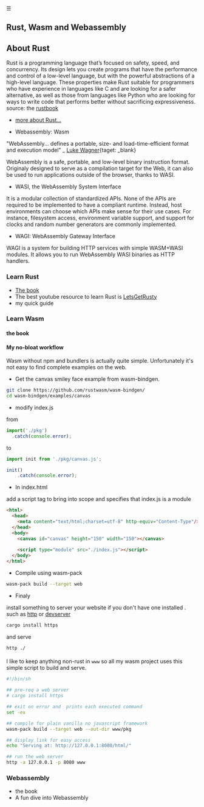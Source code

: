 <div class="navbar"><a class="openbtn" onclick="openNav()">&#9776;</a></div>
<main>

## Rust, Wasm and Webassembly

## About Rust

Rust is a programming language that’s focused on safety, speed, and concurrency. Its design lets you create programs that have the performance and control of a low-level language, but with the powerful abstractions of a high-level language. These properties make Rust suitable for programmers who have experience in languages like C and are looking for a safer alternative, as well as those from languages like Python who are looking for ways to write code that performs better without sacrificing expressiveness.  source: the [rustbook](https://doc.rust-lang.org/book/foreword.html)

- [more about Rust...](./code/secure_coding/index.html)  

- Webassembly: Wasm

"WebAssembly... defines a portable, size- and load-time-efficient format and execution model" _ [Luke Wagner](https://blog.mozilla.org/luke/2015/06/17/webassembly/){taget: _blank}

WebAssembly  is a safe, portable, and low-level binary instruction format.
Originaly designed to serve as a compilation target for the Web, 
it can also be used to run applications outside of the browser, thanks to WASI.

- WASI, the WebAssembly System Interface

It is a modular collection of standardized APIs. None of the APIs are required to be implemented to have a compliant runtime. Instead, host environments can choose which APIs make sense for their use cases.
For instance, filesystem access, environment variable support, and support for clocks and random number generators are commonly implemented.

- WAGI: WebAssembly Gateway Interface 

WAGI is a system for building HTTP services with simple WASM+WASI modules. 
It allows you to run WebAssembly WASI binaries as HTTP handlers. 

### Learn Rust
- [The book](https://doc.rust-lang.org/book/title-page.html)
- The best youtube resource to learn Rust is [LetsGetRusty](https://www.youtube.com/c/LetsGetRusty/playlists)
- my quick guide


### Learn Wasm

#### the book

#### My no-bloat workflow

Wasm without npm and bundlers is actually quite simple. Unfortunately it's 
not easy to find complete examples on the web.

- Get the canvas smiley face example from wasm-bindgen.

```bash
git clone https://github.com/rustwasm/wasm-bindgen/
cd wasm-bindgen/examples/canvas
```

- modify index.js

from 

```javascript
import('./pkg')
  .catch(console.error);
```

to

```javascript
import init from './pkg/canvas.js';

init()
    .catch(console.error);
```

- In index.html

add a script tag to bring into scope and specifies that index.js is a module

```html
<html>
  <head>
    <meta content="text/html;charset=utf-8" http-equiv="Content-Type"/>
  </head>
  <body>
    <canvas id="canvas" height="150" width="150"></canvas>
  
    <script type="module" src="./index.js"></script>
  </body>
</html>
```

- Compile using wasm-pack

```bash
wasm-pack build --target web
```

- Finaly 

install something to server your website if you don't have one installed .
such as 
[http](https://github.com/thecoshman/http) 
or [devserver](https://github.com/kettle11/devserver)

```bash
cargo install https
```

and serve

```
http ./
```

####

I like to keep anything non-rust in `www` so all my wasm project 
uses this simple script to build and serve.

```bash
#!/bin/sh

## pre-req a web server
# cargo install https

## exit on error and  prints each executed command
set -ex

## compile for plain vanilla no javascript framework 
wasm-pack build --target web --out-dir www/pkg

## display link for easy access
echo "Serving at: http://127.0.0.1:8080/html/"

## run the web server
http -a 127.0.0.1 -p 8080 www
```

### Webassembly
- the book
- A fun dive into Webassembly 

</main>

<script src="https://lerina.github.io/js/toc.js"></script>
<script>
let anchor= document.createElement('a');
anchor.href="javascript:closeNav()"; //void(0)"; //anchor[0].onclick = closeNav();
anchor.className = "closebtn";  
anchor.innerHTML="&times;";
document.getElementById("TOC").prepend(anchor);

let navCrumbs= document.createElement('div');
navCrumbs.className = "hover-nav";
navCrumbs.innerHTML = `
<div class="hover-nav">
<ul>
<li><a href="../../../../index.html">⇦ home</a></li>
<li><a href="../../index.html">lerina</a></li>
<li><a href="../index.html">code</a></li>
</ul>
</div>`;
document.getElementById("TOC").prepend(navCrumbs); 
</script>

